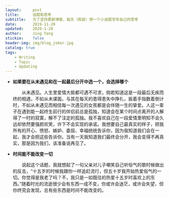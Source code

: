 ```yaml
---
layout:     post
title:      话题和思考
subtitle:   为了坚持更新博客，每天（假装）想一个小话题写写自己的思考
date:       2019-11-20
updated:    2020-1-28
author:     Jing Yang
stickie:    false
header-img: img/blog_joker.jpg
catalog: true
tags:
    - Writing
    - Topic	
    - Updating
---
```


* **如果要在从未遇见和在一起最后分开中选一个，会选择哪个**

  &emsp;&emsp;从未遇见。人生里爱情大抵都可遇不可求，倘若知道这是一段最后无疾而终的相遇，不如从未谋面。与其在每天的患得患失中挣扎，扳着手指数着倒计时，不如从未遇见而相信每一次遇见的女孩都是会伴随一生的挚爱。人这一辈子在遇到能一起终生前行的伴侣前总是孤独，知道会在某个时间点离开的人解得了一时的寂寞，解不了注定的孤独。我不喜欢自己在一段爱情里明知不会久远却依然要强颜欢笑，许下不会实现的承诺。我想要自己最真实的样子，把我所有的开心、愤怒、嫉妒、委屈、幸福统统告诉你，因为我知道我们会在一起，我才会把这些告诉你。当有一天我知道我们最终会分开，我会变得不再真实，那是因为我们，该准备说再见了。


* **时间能不能改变一切**

  &emsp;&emsp;说起这个话题，我就想起了一句父亲对儿子嘲笑自己听俗气的歌时候做出的反击，“十五岁的时候我跟你一样追赶流行，但五十岁我开始热爱俗气的一切。你觉得是我老了吗？不，我只是一如既往的热爱十五岁时喜欢上的东西。”随着时光的流逝很少会有东西一成不变，你或许会迷茫，或许会失望，但你终究会发现，总有些东西是时间不能改变的。
  

  
